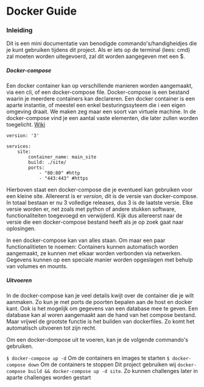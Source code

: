 # Docker Guide

### Inleiding
Dit is een mini documentatie van benodigde commando's/handigheidjes die je kunt gebruiken tijdens dit project.
Als er iets op de terminal (lees: cmd) zal moeten worden uitegevoerd, zal dit worden aangegeven met een $.

##### Docker-compose
Een docker container kan op verschillende manieren worden aangemaakt, via een cli, of een docker-compose file. Docker-compose is een bestand waarin je meerdere containers kan declareren. Een docker container is een aparte instantie, of meestel een enkel besturingssyteem die i een eigen omgeving draait. We maken zeg maar een soort van virtuele machine. In de docker-compose vind je een aantal vaste elementen, die later zullen worden toegelicht. [Wiki](https://docs.docker.com/compose/)

```
version: '3'

services:
    site:
        container_name: main_site
        build: ./site/
        ports: 
            - "80:80" #http
            - "443:443" #https
```

Hierboven staat een docker-compose die je eventueel kan gebruiken voor een kleine site. Allereerst is er _version_, dit is de versie van docker-compose. In totaal bestaan er nu 3 volledige releases, dus 3 is de laatste versie. Elke versie worden er, net zoals met python of andere stukken software, functionaliteiten toegevoegd en verwijderd. Kijk dus allereerst naar de versie die een docker-compose  bestand heeft als je op zoek gaat naar oplosingen.

In een docker-compose kan van alles staan. Om maar een paar functionalitieten te noemen: Containers kunnen automatisch worden aangemaakt, ze kunnen met elkaar worden verbonden via netwerken. Gegevens kunnen op een speciale manier worden opgeslagen met behulp van volumes en mounts.

##### Uitvoeren
In de docker-compose kan je veel details kwijt over de container die je wilt aanmaken. Zo kun je met ports de poorten bepalen aan de host en docker kant. Ook is het mogelijk om gegevens van een database mee te geven. Een database kan al woren aangemaakt aan de hand van het compose bestand. Maar vrijwel de grootste functie is het builden van dockerfiles. Zo komt het automatisch uitvoeren tot zijn recht.

Om een docker-dompose uit te voeren, kan je de volgende commando's gebruiken.

`$ docker-compose up -d` Om de containers en images te starten
`$ docker-compose down` Om de containers te stoppen
Dit project gebruiken wij `docker-compose build && docker-compose up -d site`. Zo kunnen challenges later in aparte challenges worden gestart